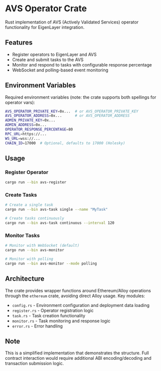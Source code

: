 # AVS Operator Crate

Rust implementation of AVS (Actively Validated Services) operator functionality for EigenLayer integration.

## Features

- Register operators to EigenLayer and AVS
- Create and submit tasks to the AVS
- Monitor and respond to tasks with configurable response percentage
- WebSocket and polling-based event monitoring

## Environment Variables

Required environment variables (note: the crate supports both spellings for operator vars):

```bash
AVS_OPERATOR_PRIVATE_KEY=0x...  # or AVS_OPERATOR_PRIVATE_KEY
AVS_OPERATOR_ADDRESS=0x...      # or AVS_OPERATOR_ADDRESS
ADMIN_PRIVATE_KEY=0x...
ADMIN_ADDRESS=0x...
OPERATOR_RESPONSE_PERCENTAGE=80
RPC_URL=https://...
WS_URL=wss://...
CHAIN_ID=17000  # Optional, defaults to 17000 (Holesky)
```

## Usage

### Register Operator

```bash
cargo run --bin avs-register
```

### Create Tasks

```bash
# Create a single task
cargo run --bin avs-task single --name "MyTask"

# Create tasks continuously
cargo run --bin avs-task continuous --interval 120
```

### Monitor Tasks

```bash
# Monitor with WebSocket (default)
cargo run --bin avs-monitor

# Monitor with polling
cargo run --bin avs-monitor --mode polling
```

## Architecture

The crate provides wrapper functions around Ethereum/Alloy operations through the `ethereum` crate, avoiding direct Alloy usage. Key modules:

- `config.rs` - Environment configuration and deployment data loading
- `register.rs` - Operator registration logic
- `task.rs` - Task creation functionality
- `monitor.rs` - Task monitoring and response logic
- `error.rs` - Error handling

## Note

This is a simplified implementation that demonstrates the structure. Full contract interaction would require additional ABI encoding/decoding and transaction submission logic.
